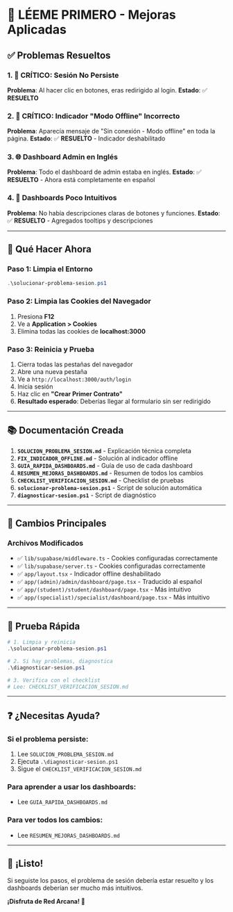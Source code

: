 # 🚀 LÉEME PRIMERO - Mejoras Aplicadas

## ✅ Problemas Resueltos

### 1. 🔴 CRÍTICO: Sesión No Persiste
**Problema**: Al hacer clic en botones, eras redirigido al login.
**Estado**: ✅ **RESUELTO**

### 2. 🔴 CRÍTICO: Indicador "Modo Offline" Incorrecto
**Problema**: Aparecía mensaje de "Sin conexión - Modo offline" en toda la página.
**Estado**: ✅ **RESUELTO** - Indicador deshabilitado

### 3. 🌐 Dashboard Admin en Inglés
**Problema**: Todo el dashboard de admin estaba en inglés.
**Estado**: ✅ **RESUELTO** - Ahora está completamente en español

### 4. 🎯 Dashboards Poco Intuitivos
**Problema**: No había descripciones claras de botones y funciones.
**Estado**: ✅ **RESUELTO** - Agregados tooltips y descripciones

---

## 🔧 Qué Hacer Ahora

### Paso 1: Limpia el Entorno
```powershell
.\solucionar-problema-sesion.ps1
```

### Paso 2: Limpia las Cookies del Navegador
1. Presiona **F12**
2. Ve a **Application > Cookies**
3. Elimina todas las cookies de **localhost:3000**

### Paso 3: Reinicia y Prueba
1. Cierra todas las pestañas del navegador
2. Abre una nueva pestaña
3. Ve a `http://localhost:3000/auth/login`
4. Inicia sesión
5. Haz clic en **"Crear Primer Contrato"**
6. **Resultado esperado**: Deberías llegar al formulario sin ser redirigido

---

## 📚 Documentación Creada

1. **`SOLUCION_PROBLEMA_SESION.md`** - Explicación técnica completa
2. **`FIX_INDICADOR_OFFLINE.md`** - Solución al indicador offline
3. **`GUIA_RAPIDA_DASHBOARDS.md`** - Guía de uso de cada dashboard
4. **`RESUMEN_MEJORAS_DASHBOARDS.md`** - Resumen de todos los cambios
5. **`CHECKLIST_VERIFICACION_SESION.md`** - Checklist de pruebas
6. **`solucionar-problema-sesion.ps1`** - Script de solución automática
7. **`diagnosticar-sesion.ps1`** - Script de diagnóstico

---

## 🎯 Cambios Principales

### Archivos Modificados
- ✅ `lib/supabase/middleware.ts` - Cookies configuradas correctamente
- ✅ `lib/supabase/server.ts` - Cookies configuradas correctamente
- ✅ `app/layout.tsx` - Indicador offline deshabilitado
- ✅ `app/(admin)/admin/dashboard/page.tsx` - Traducido al español
- ✅ `app/(student)/student/dashboard/page.tsx` - Más intuitivo
- ✅ `app/(specialist)/specialist/dashboard/page.tsx` - Más intuitivo

---

## 🧪 Prueba Rápida

```powershell
# 1. Limpia y reinicia
.\solucionar-problema-sesion.ps1

# 2. Si hay problemas, diagnostica
.\diagnosticar-sesion.ps1

# 3. Verifica con el checklist
# Lee: CHECKLIST_VERIFICACION_SESION.md
```

---

## ❓ ¿Necesitas Ayuda?

### Si el problema persiste:
1. Lee `SOLUCION_PROBLEMA_SESION.md`
2. Ejecuta `.\diagnosticar-sesion.ps1`
3. Sigue el `CHECKLIST_VERIFICACION_SESION.md`

### Para aprender a usar los dashboards:
- Lee `GUIA_RAPIDA_DASHBOARDS.md`

### Para ver todos los cambios:
- Lee `RESUMEN_MEJORAS_DASHBOARDS.md`

---

## 🎉 ¡Listo!

Si seguiste los pasos, el problema de sesión debería estar resuelto y los dashboards deberían ser mucho más intuitivos.

**¡Disfruta de Red Arcana! 🔮**
